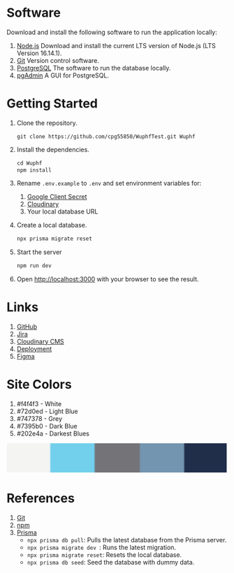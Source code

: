 # Software

Download and install the following software to run the application locally:

1. [Node.js](https://nodejs.org/en/download/) Download and install the current LTS version of Node.js (LTS Version 16.14.1).
2. [Git](https://git-scm.com/downloads) Version control software.
3. [PostgreSQL](https://www.enterprisedb.com/downloads/postgres-postgresql-downloads) The software to run the database locally.
4. [pgAdmin](https://www.pgadmin.org/download/) A GUI for PostgreSQL.

# Getting Started

1. Clone the repository.
   ```
   git clone https://github.com/cpg55850/WuphfTest.git Wuphf
   ```
2. Install the dependencies.

   ```
   cd Wuphf
   npm install
   ```

3. Rename `.env.example` to `.env` and set environment variables for:

   1. [Google Client Secret](https://console.developers.google.com/apis/credentials/oauthclient/578044382936-9e25sn8rl63jn2hj20p3te6u4s0qvium.apps.googleusercontent.com?project=wuphf-340818)
   2. [Cloudinary](https://cloudinary.com/console/c-e4ff7ac8f9bcfcbc03dd0324aec080)
   3. Your local database URL

4. Create a local database.

   ```bash
   npx prisma migrate reset
   ```

5. Start the server

   ```bash
   npm run dev
   ```

6. Open [http://localhost:3000](http://localhost:3000) with your browser to see the result.

# Links

1. [GitHub](https://github.com/cpg55850/WuphfTest)
2. [Jira](https://cpg55850.atlassian.net/jira/software/projects/THEP/boards/1)
3. [Cloudinary CMS](https://cloudinary.com/console/c-e4ff7ac8f9bcfcbc03dd0324aec080)
4. [Deployment](https://wuphf-test.vercel.app/)
5. [Figma](https://www.figma.com/file/esvIWUvBkJmtutM1PBGZgb/Wuphf)

# Site Colors

1. #f4f4f3 - White
2. #72d0ed - Light Blue
3. #747378 - Grey
4. #7395b0 - Dark Blue
5. #202e4a - Darkest Blues

![Color Pallete](/asssets/ColorPallete.png)

# References

1. [Git](https://confluence.atlassian.com/bitbucketserver/basic-git-commands-776639767.html)
2. [npm](https://docs.npmjs.com/cli/v7/commands)
3. [Prisma](https://www.figma.com/file/esvIWUvBkJmtutM1PBGZgb/Wuphf)
   - `npx prisma db pull`: Pulls the latest database from the Prisma server.
   - `npx prisma migrate dev `: Runs the latest migration.
   - `npx prisma migrate reset`: Resets the local database.
   - `npx prisma db seed`: Seed the database with dummy data.
